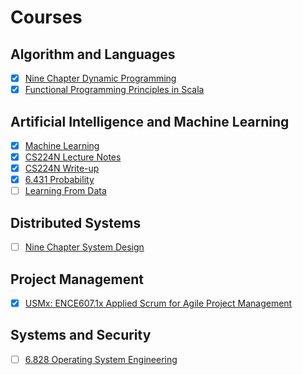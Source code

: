 # Courses

## Algorithm and Languages

* [x] [Nine Chapter Dynamic Programming](./9chap-dynamic-prog/notes.md)
* [x] [Functional Programming Principles in Scala](./func-prog-in-scala/notes.md)

## Artificial Intelligence and Machine Learning

* [x] [Machine Learning](./machine-learning-coursera/notes.md)
* [x] [CS224N Lecture Notes](./cs224n/lec-notes.md)
* [x] [CS224N Write-up](./cs224n/write-up.md)
* [x] [6.431 Probability](./6.431-probability/notes.md)
* [ ] [Learning From Data](./learning-from-data/notes.md)

## Distributed Systems

* [ ] [Nine Chapter System Design](./9chap-system-design/notes.md)

## Project Management

* [x] [USMx: ENCE607.1x Applied Scrum for Agile Project Management](./applied-scrum-for-agile/notes.md)

## Systems and Security

* [ ] [6.828 Operating System Engineering](./6.828-os/notes.md)